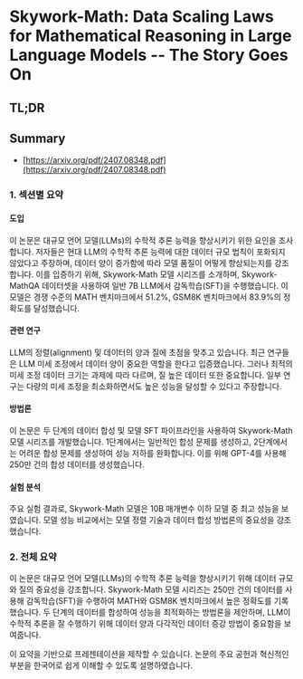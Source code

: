 # Skywork-Math: Data Scaling Laws for Mathematical Reasoning in Large Language Models -- The Story Goes On
## TL;DR
## Summary
- [https://arxiv.org/pdf/2407.08348.pdf](https://arxiv.org/pdf/2407.08348.pdf)

### 1. 섹션별 요약
#### 도입
이 논문은 대규모 언어 모델(LLMs)의 수학적 추론 능력을 향상시키기 위한 요인을 조사합니다. 저자들은 현대 LLM의 수학적 추론 능력에 대한 데이터 규모 법칙이 포화되지 않았다고 주장하며, 데이터 양이 증가함에 따라 모델 품질이 어떻게 향상되는지를 강조합니다. 이를 입증하기 위해, Skywork-Math 모델 시리즈를 소개하며, Skywork-MathQA 데이터셋을 사용하여 일반 7B LLM에서 감독학습(SFT)을 수행했습니다. 이 모델은 경쟁 수준의 MATH 벤치마크에서 51.2%, GSM8K 벤치마크에서 83.9%의 정확도를 달성했습니다.

#### 관련 연구
LLM의 정렬(alignment) 및 데이터의 양과 질에 초점을 맞추고 있습니다. 최근 연구들은 LLM 미세 조정에서 데이터 양이 중요한 역할을 한다고 입증했습니다. 그러나 최적의 미세 조정 데이터 크기는 과제에 따라 다르며, 질 높은 데이터 또한 중요합니다. 일부 연구는 다량의 미세 조정을 최소화하면서도 높은 성능을 달성할 수 있다고 주장합니다.

#### 방법론
이 논문은 두 단계의 데이터 합성 및 모델 SFT 파이프라인을 사용하여 Skywork-Math 모델 시리즈를 개발했습니다. 1단계에서는 일반적인 합성 문제를 생성하고, 2단계에서는 어려운 합성 문제를 생성하여 성능 저하를 완화합니다. 이를 위해 GPT-4를 사용해 250만 건의 합성 데이터를 생성했습니다.

#### 실험 분석
주요 실험 결과로, Skywork-Math 모델은 10B 매개변수 이하 모델 중 최고 성능을 보였습니다. 모델 성능 비교에서는 모델 정렬 기술과 데이터 합성 방법론의 중요성을 강조했습니다.

### 2. 전체 요약
이 논문은 대규모 언어 모델(LLMs)의 수학적 추론 능력을 향상시키기 위해 데이터 규모와 질의 중요성을 강조합니다. Skywork-Math 모델 시리즈는 250만 건의 데이터를 사용해 감독학습(SFT)을 수행하여 MATH와 GSM8K 벤치마크에서 높은 정확도를 기록했습니다. 두 단계의 데이터를 합성하여 성능을 최적화하는 방법론을 제안하며, LLM이 수학적 추론을 잘 수행하기 위해 데이터 양과 다각적인 데이터 증강 방법이 중요함을 보여줍니다.

이 요약을 기반으로 프레젠테이션을 제작할 수 있습니다. 논문의 주요 공헌과 혁신적인 부분을 한국어로 쉽게 이해할 수 있도록 설명하였습니다.